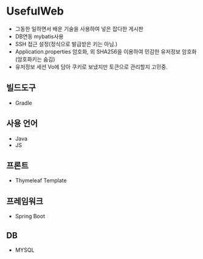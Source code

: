 # UsefulWeb
- 그동한 일하면서 배운 기술을 사용하여 넣은 잡다한 게시판
- DB연동 mybatis사용
- SSH 접근 설정(정식으로 발급받은 키는 아님.)
- Application.properties 암호화, 외 SHA256을 이용하여 민감한 유저정보 암호화 (암호화키는 숨김)
- 유저정보 세션 Vo에 담아 쿠키로 보냈지만 토큰으로 관리할지 고민중.

## 빌드도구
- Gradle

## 사용 언어
- Java
- JS

## 프론트
- Thymeleaf Template

## 프레임워크 
- Spring Boot

## DB
- MYSQL
